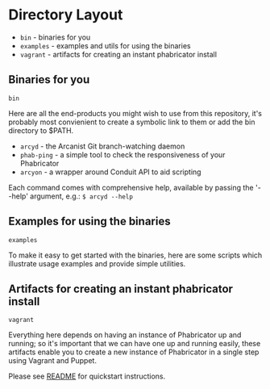 Directory Layout
================

* `bin` - binaries for you
* `examples` - examples and utils for using the binaries
* `vagrant` - artifacts for creating an instant phabricator install

Binaries for you
----------------

`bin`

Here are all the end-products you might wish to use from this repository,
it's probably most convienient to create a symbolic link to them or add
the bin directory to $PATH.

* `arcyd` - the Arcanist Git branch-watching daemon
* `phab-ping` - a simple tool to check the responsiveness of your Phabricator
* `arcyon` - a wrapper around Conduit API to aid scripting
 
Each command comes with comprehensive help, available by passing the '--help' argument, e.g.:
`$ arcyd --help`

Examples for using the binaries
-------------------------------

`examples`

To make it easy to get started with the binaries, here are some scripts which
illustrate usage examples and provide simple utilities.

Artifacts for creating an instant phabricator install
-----------------------------------------------------

`vagrant`

Everything here depends on having an instance of Phabricator up and running;
so it's important that we can have one up and running easily, these artifacts
enable you to create a new instance of Phabricator in a single step using
Vagrant and Puppet.

Please see [README](https://github.com/bloomberg/phabricator-tools/blob/master/README.md#install-phabricator-in-one-step)
for quickstart instructions.
